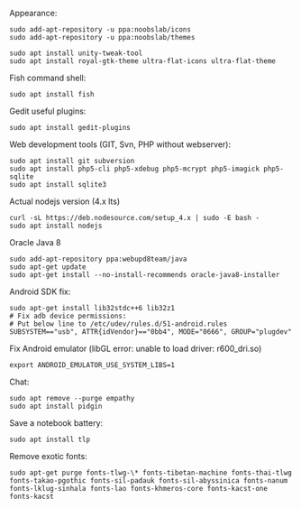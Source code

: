 Appearance:
```
sudo add-apt-repository -u ppa:noobslab/icons
sudo add-apt-repository -u ppa:noobslab/themes

sudo apt install unity-tweak-tool
sudo apt install royal-gtk-theme ultra-flat-icons ultra-flat-theme
```

Fish command shell:
```
sudo apt install fish
```

Gedit useful plugins:
```
sudo apt install gedit-plugins
```

Web development tools (GIT, Svn, PHP without webserver):
```
sudo apt install git subversion
sudo apt install php5-cli php5-xdebug php5-mcrypt php5-imagick php5-sqlite
sudo apt install sqlite3
```

Actual nodejs version (4.x lts)
```
curl -sL https://deb.nodesource.com/setup_4.x | sudo -E bash -
sudo apt install nodejs
```

Oracle Java 8
```
sudo add-apt-repository ppa:webupd8team/java
sudo apt-get update
sudo apt-get install --no-install-recommends oracle-java8-installer
```

Android SDK fix:
```
sudo apt-get install lib32stdc++6 lib32z1
# Fix adb device permissions:
# Put below line to /etc/udev/rules.d/51-android.rules
SUBSYSTEM=="usb", ATTR{idVendor}=="0bb4", MODE="0666", GROUP="plugdev"
```

Fix Android emulator (libGL error: unable to load driver: r600_dri.so)
```
export ANDROID_EMULATOR_USE_SYSTEM_LIBS=1
```

Chat:
```
sudo apt remove --purge empathy
sudo apt install pidgin
```

Save a notebook battery:
```
sudo apt install tlp
```

Remove exotic fonts:
```
sudo apt-get purge fonts-tlwg-\* fonts-tibetan-machine fonts-thai-tlwg fonts-takao-pgothic fonts-sil-padauk fonts-sil-abyssinica fonts-nanum fonts-lklug-sinhala fonts-lao fonts-khmeros-core fonts-kacst-one fonts-kacst
```
